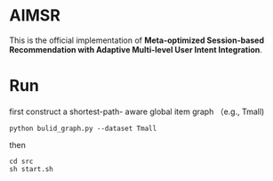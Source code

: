 # AIMSR

This is the official implementation of **Meta-optimized Session-based Recommendation with Adaptive Multi-level User Intent Integration**.

# Run

first construct a shortest-path- aware global item graph （e.g., Tmall)

```
python bulid_graph.py --dataset Tmall
```

then
```
cd src
sh start.sh
```
